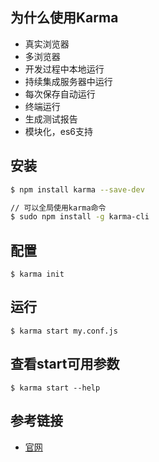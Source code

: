 ## 为什么使用Karma
- 真实浏览器
- 多浏览器
- 开发过程中本地运行
- 持续集成服务器中运行
- 每次保存自动运行
- 终端运行
- 生成测试报告
- 模块化，es6支持

## 安装
```bash
$ npm install karma --save-dev

// 可以全局使用karma命令
$ sudo npm install -g karma-cli
```

## 配置
```
$ karma init
```
## 运行
```
$ karma start my.conf.js
```
## 查看start可用参数
```
$ karma start --help
```
## 参考链接
- [官网](http://karma-runner.github.io/)